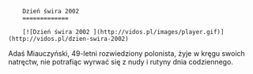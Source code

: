 
        Dzień świra 2002 
        =============
        
        [![Dzień świra 2002 ](http://vidos.pl/images/player.gif)](http://vidos.pl/dzien-swira-2002)
        
        
 Adaś Miauczyński, 49-letni rozwiedziony polonista, żyje w kręgu swoich natręctw, nie potrafiąc wyrwać się z nudy i rutyny dnia codziennego.
    